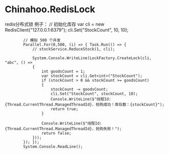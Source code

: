 # Chinahoo.RedisLock
redis分布式锁
例子： // 初始化库存
            var cli = new RedisClient("127.0.0.1:6379");
            cli.Set("StockCount", 10, 10);

            // 模拟 500 个并发
            Parallel.For(0,500, (i) => { Task.Run(() => {
                // stockService.ReduceStock(1, cli);

                System.Console.WriteLine(LockFactory.CreateLock(cli, "abc", () =>
                {
                    int goodsCount = 1;
                    var stockCount = cli.Get<int>("StockCount");
                    if (stockCount > 0 && stockCount >= goodsCount)
                    {
                        stockCount -= goodsCount;
                        cli.Set("StockCount", stockCount, 10);
                        Console.WriteLine($"线程Id:{Thread.CurrentThread.ManagedThreadId}，抢购成功！库存数：{stockCount}");
                        return true;
                    }

                    Console.WriteLine($"线程Id:{Thread.CurrentThread.ManagedThreadId}，抢购失败！");
                    return false;
                }));
            }); });
            System.Console.ReadLine();
